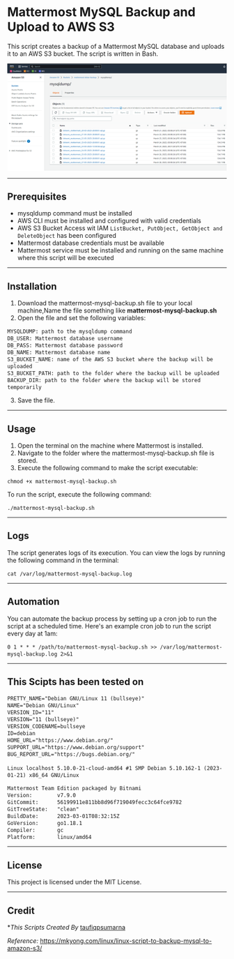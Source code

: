 # Mattermost MySQL Backup and Upload to AWS S3
This script creates a backup of a Mattermost MySQL database and uploads it to an AWS S3 bucket. The script is written in Bash.

<img src =./IMG/mm_mysqldump_AWS_S3.png/><br>
<hr>

## Prerequisites
- mysqldump command must be installed
- AWS CLI must be installed and configured with valid credentials
- AWS S3 Bucket Access wit IAM  ``ListBucket, PutObject, GetObject and DeleteObject`` has been configured
- Mattermost database credentials must be available
- Mattermost service must be installed and running on the same machine where this script will be executed

<hr>

## Installation
1. Download the mattermost-mysql-backup.sh file to your local machine,Name the file something like **mattermost-mysql-backup.sh**
2. Open the file and set the following variables:
```
MYSQLDUMP: path to the mysqldump command
DB_USER: Mattermost database username
DB_PASS: Mattermost database password
DB_NAME: Mattermost database name
S3_BUCKET_NAME: name of the AWS S3 bucket where the backup will be uploaded
S3_BUCKET_PATH: path to the folder where the backup will be uploaded
BACKUP_DIR: path to the folder where the backup will be stored temporarily
```
3. Save the file.

<hr>

## Usage
1. Open the terminal on the machine where Mattermost is installed.
2. Navigate to the folder where the mattermost-mysql-backup.sh file is stored.
3. Execute the following command to make the script executable:

```
chmod +x mattermost-mysql-backup.sh
```
To run the script, execute the following command:
```
./mattermost-mysql-backup.sh
```

<hr>

## Logs
The script generates logs of its execution. You can view the logs by running the following command in the terminal:

```
cat /var/log/mattermost-mysql-backup.log
```

<hr>

## Automation
You can automate the backup process by setting up a cron job to run the script at a scheduled time. Here's an example cron job to run the script every day at 1am:

```
0 1 * * * /path/to/mattermost-mysql-backup.sh >> /var/log/mattermost-mysql-backup.log 2>&1
```

<hr>

## This Scipts has been tested on
```
PRETTY_NAME="Debian GNU/Linux 11 (bullseye)"
NAME="Debian GNU/Linux"
VERSION_ID="11"
VERSION="11 (bullseye)"
VERSION_CODENAME=bullseye
ID=debian
HOME_URL="https://www.debian.org/"
SUPPORT_URL="https://www.debian.org/support"
BUG_REPORT_URL="https://bugs.debian.org/"

Linux localhost 5.10.0-21-cloud-amd64 #1 SMP Debian 5.10.162-1 (2023-01-21) x86_64 GNU/Linux
```

```
Mattermost Team Edition packaged by Bitnami
Version:        v7.9.0
GitCommit:      56199911e811bb8d96f719049fecc3c64fce9782
GitTreeState:   "clean"
BuildDate:      2023-03-01T08:32:15Z
GoVersion:      go1.18.1
Compiler:       gc
Platform:       linux/amd64
```

<hr>

## License
This project is licensed under the MIT License.

<hr>

## Credit

**This Scripts Created By* [taufiqpsumarna](https://github.com/taufiqpsumarna)

*Reference:* https://mkyong.com/linux/linux-script-to-backup-mysql-to-amazon-s3/

